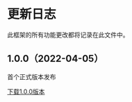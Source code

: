 # 更新日志
此框架的所有功能更改都将记录在此文件中。
<!-- ## 1.0.1（2022-04-15）
- **Bug修复**

  TODO
- **功能新增**

  TODO
- **完善与优化**

  TODO

[下载1.0.1版本](http://idm.yunit.cn) -->
## 1.0.0（2022-04-05）
首个正式版本发布

[下载1.0.0版本](https://github.com/yunit-code/yunit-code.github.io/releases/download/1.0.0/idmcore_1.0.0.rar)
